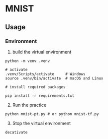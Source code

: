# MNIST

## Usage

### Environment

1. build the virtual environment

  ```
  python -m venv .venv
  
  # activate
  .venv/Scripts/activate     # Windows
  source .venv/bin/activate  # macOS and Linux
  
  # install required packages

  pip install -r requirements.txt

  ```

2. Run the practice

  ```
  python mnist-pt.py # or python mnist-tf.py
  ```

3. Stop the virtual environment

  ```
  decativate
  ```

